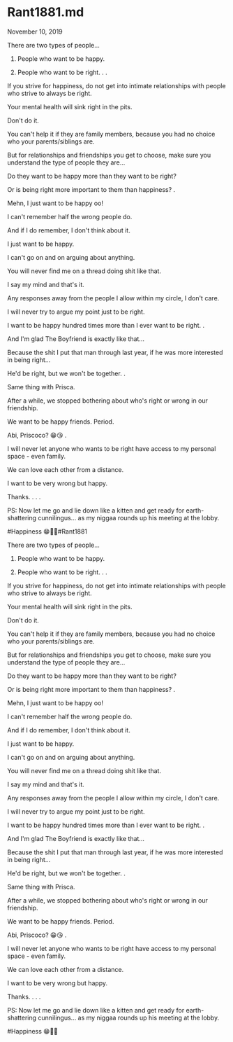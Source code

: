 # Rant1881.md


November 10, 2019

There are two types of people...

1. People who want to be happy.

2. People who want to be right.
.
.

If you strive for happiness, do not get into intimate relationships with people who strive to always be right.

Your mental health will sink right in the pits.

Don't do it.

You can't help it if they are family members, because you had no choice who your parents/siblings are.

But for relationships and friendships you get to choose, make sure you understand the type of people they are...

Do they want to be happy more than they want to be right?

Or is being right more important to them than happiness?
.

Mehn, I just want to be happy oo!

I can't remember half the wrong people do.

And if I do remember, I don't think about it.

I just want to be happy.

I can't go on and on arguing about anything.

You will never find me on a thread doing shit like that.

I say my mind and that's it.

Any responses away from the people I allow within my circle, I don't care.

I will never try to argue my point just to be right.

I want to be happy hundred times more than I ever want to be right.
.

And I'm glad The Boyfriend is exactly like that...

Because the shit I put that man through last year, if he was more interested in being right...

He'd be right, but we won't be together.
.

Same thing with Prisca.

After a while, we stopped bothering about who's right or wrong in our friendship.

We want to be happy friends. Period.

Abi, Priscoco? 😁😘
.

I will never let anyone who wants to be right have access to my personal space - even family.

We can love each other from a distance.

I want to be very wrong but happy.

Thanks.
.
.
.

PS: Now let me go and lie down like a kitten and get ready for earth-shattering cunnilingus... as my niggaa rounds up his meeting at the lobby. 

#Happiness 😁💃💃#Rant1881

There are two types of people...

1. People who want to be happy.

2. People who want to be right.
.
.

If you strive for happiness, do not get into intimate relationships with people who strive to always be right.

Your mental health will sink right in the pits.

Don't do it.

You can't help it if they are family members, because you had no choice who your parents/siblings are.

But for relationships and friendships you get to choose, make sure you understand the type of people they are...

Do they want to be happy more than they want to be right?

Or is being right more important to them than happiness?
.

Mehn, I just want to be happy oo!

I can't remember half the wrong people do.

And if I do remember, I don't think about it.

I just want to be happy.

I can't go on and on arguing about anything.

You will never find me on a thread doing shit like that.

I say my mind and that's it.

Any responses away from the people I allow within my circle, I don't care.

I will never try to argue my point just to be right.

I want to be happy hundred times more than I ever want to be right.
.

And I'm glad The Boyfriend is exactly like that...

Because the shit I put that man through last year, if he was more interested in being right...

He'd be right, but we won't be together.
.

Same thing with Prisca.

After a while, we stopped bothering about who's right or wrong in our friendship.

We want to be happy friends. Period.

Abi, Priscoco? 😁😘
.

I will never let anyone who wants to be right have access to my personal space - even family.

We can love each other from a distance.

I want to be very wrong but happy.

Thanks.
.
.
.

PS: Now let me go and lie down like a kitten and get ready for earth-shattering cunnilingus... as my niggaa rounds up his meeting at the lobby. 

#Happiness 😁💃💃